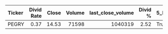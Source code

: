 | Ticker   |   Divid Rate |   Close |   Volume |   last_close_volume |   Divid % | 5_Days_pos   | above_SMA_50   |
|:---------|-------------:|--------:|---------:|--------------------:|----------:|:-------------|:---------------|
| PEGRY    |         0.37 |   14.53 |    71598 |             1040319 |      2.52 | True         | True           |